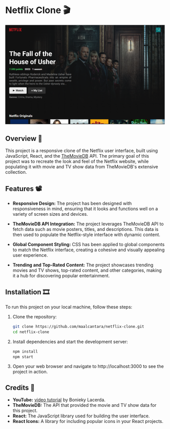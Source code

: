 # Netflix Clone 🎬

![Netflix Clone](https://github.com/maalcantara/Netflix-Clone/blob/main/src/assets/netflixclone-print.png)

## Overview 🍿

This project is a responsive clone of the Netflix user interface, built using JavaScript, React, and the [TheMovieDB](https://www.themoviedb.org/) API. The primary goal of this project was to recreate the look and feel of the Netflix website, while populating it with movie and TV show data from TheMovieDB's extensive collection.

## Features 📽️

- **Responsive Design:** The project has been designed with responsiveness in mind, ensuring that it looks and functions well on a variety of screen sizes and devices.

- **TheMovieDB API Integration:** The project leverages TheMovieDB API to fetch data such as movie posters, titles, and descriptions. This data is then used to populate the Netflix-style interface with dynamic content.

- **Global Component Styling:** CSS has been applied to global components to match the Netflix interface, creating a cohesive and visually appealing user experience.

- **Trending and Top-Rated Content:** The project showcases trending movies and TV shows, top-rated content, and other categories, making it a hub for discovering popular entertainment.

## Installation 🎞️

To run this project on your local machine, follow these steps:

1. Clone the repository:

   ```bash
   git clone https://github.com/maalcantara/netflix-clone.git
   cd netflix-clone
   ```

2. Install dependencies and start the development server:
   ```bash
   npm install
   npm start
   ```
3. Open your web browser and navigate to http://localhost:3000 to see the project in action.

## Credits 🍿

- **YouTube:** [video tutorial](https://www.youtube.com/watch?v=tBweoUiMsDg) by Bonieky Lacerda.
- **TheMovieDB:** The API that provided the movie and TV show data for this project.
- **React:** The JavaScript library used for building the user interface.
- **React Icons:** A library for including popular icons in your React projects.
